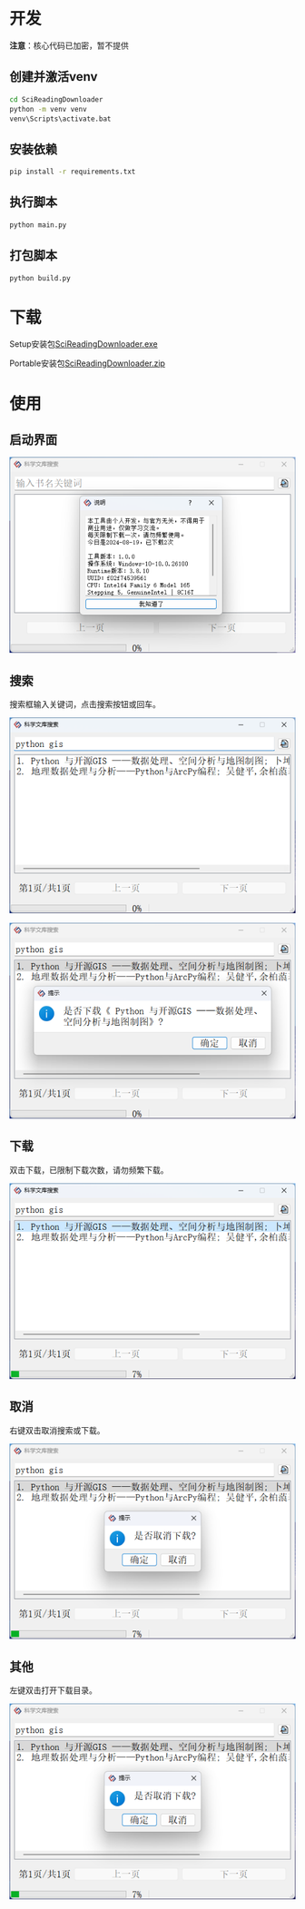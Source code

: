 
# 开发

**注意**：核心代码已加密，暂不提供

## 创建并激活venv

```bash
cd SciReadingDownloader
python -m venv venv
venv\Scripts\activate.bat
```

## 安装依赖

```bash
pip install -r requirements.txt
```

## 执行脚本

```bash
python main.py
```

## 打包脚本

```bash
python build.py
```

# 下载

Setup安装包[SciReadingDownloader.exe](https://raw.githubusercontent.com/KmBase/ScienceReading/master/release/1.0.0e/ScienceReading-1.0.0e-Setup-Windows-64.exe)

Portable安装包[SciReadingDownloader.zip](https://raw.githubusercontent.com/KmBase/ScienceReading/master/release/1.0.0e/ScienceReading-1.0.0e-Portable-Windows-64.zip)

# 使用

## 启动界面

![launch.png](https://raw.githubusercontent.com/KmBase/ScienceReading/master/docs/launch.png)

## 搜索

搜索框输入关键词，点击搜索按钮或回车。

![example01.png](https://raw.githubusercontent.com/KmBase/ScienceReading/master/docs/example01.png)

![example02.png](https://raw.githubusercontent.com/KmBase/ScienceReading/master/docs/example02.png)

## 下载

双击下载，已限制下载次数，请勿频繁下载。

![example03.png](https://raw.githubusercontent.com/KmBase/ScienceReading/master/docs/example03.png)


## 取消

右键双击取消搜索或下载。

![example04.png](https://raw.githubusercontent.com/KmBase/ScienceReading/master/docs/example04.png)


## 其他

左键双击打开下载目录。

![example05.png](https://raw.githubusercontent.com/KmBase/ScienceReading/master/docs/example04.png)